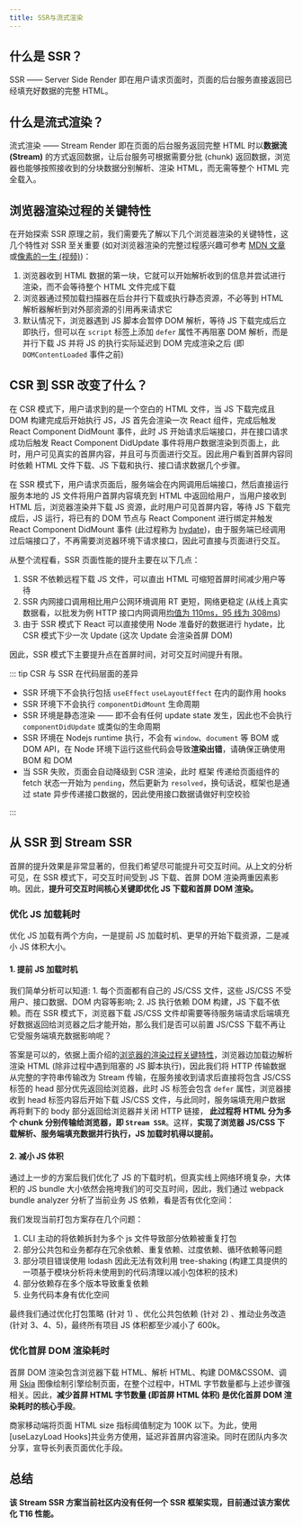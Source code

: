 ```yaml
---
title: SSR与流式渲染
---
```


## 什么是 SSR？

SSR —— Server Side Render 即在用户请求页面时，页面的后台服务直接返回已经填充好数据的完整 HTML。

## 什么是流式渲染？

流式渲染 —— Stream Render 即在页面的后台服务返回完整 HTML 时以**数据流 (Stream)** 的方式返回数据，让后台服务可根据需要分批 (chunk) 返回数据，浏览器也能够按照接收到的分块数据分别解析、渲染 HTML，而无需等整个 HTML 完全载入。

## 浏览器渲染过程的关键特性

在开始探索 SSR 原理之前，我们需要先了解以下几个浏览器渲染的关键特性，这几个特性对 SSR 至关重要 (如对浏览器渲染的完整过程感兴趣可参考 [MDN 文章](https://developer.mozilla.org/zh-CN/docs/Web/Performance/How_browsers_work#%E9%A2%84%E5%8A%A0%E8%BD%BD%E6%89%AB%E6%8F%8F%E5%99%A8)或[像素的一生 (视频)](https://www.bilibili.com/video/av35265997?from=search&seid=13293252626118480917))：

1. 浏览器收到 HTML 数据的第一块，它就可以开始解析收到的信息并尝试进行渲染，而不会等待整个 HTML 文件完成下载
2. 浏览器通过预加载扫描器在后台并行下载或执行静态资源，不必等到 HTML 解析器解析到对外部资源的引用再来请求它
3. 默认情况下，浏览器遇到 JS 脚本会暂停 DOM 解析，等待 JS 下载完成后立即执行，但可以在 `script` 标签上添加 `defer` 属性不再阻塞 DOM 解析，而是并行下载 JS 并将 JS 的执行实际延迟到 DOM 完成渲染之后 (即 `DOMContentLoaded` 事件之前)

## CSR 到 SSR 改变了什么？

在 CSR 模式下，用户请求到的是一个空白的 HTML 文件，当 JS 下载完成且 DOM 构建完成后开始执行 JS，JS 首先会渲染一次 React 组件，完成后触发 React Component DidMount 事件，此时 JS 开始请求后端接口，并在接口请求成功后触发 React Component DidUpdate 事件将用户数据渲染到页面上，此时，用户可见真实的首屏内容，并且可与页面进行交互。因此用户看到首屏内容同时依赖 HTML 文件下载、JS 下载和执行、接口请求数据几个步骤。

在 SSR 模式下，用户请求页面后，服务端会在内网调用后端接口，然后直接运行服务本地的 JS 文件将用户首屏内容填充到 HTML 中返回给用户，当用户接收到 HTML 后，浏览器渲染并下载 JS 资源，此时用户可见首屏内容，等待 JS 下载完成后，JS 运行，将已有的 DOM 节点与 React Component 进行绑定并触发 React Component DidMount 事件 (此过程称为 [hydate](https://reactjs.org/docs/react-dom.html#hydrate))，由于服务端已经调用过后端接口了，不再需要浏览器环境下请求接口，因此可直接与页面进行交互。

从整个流程看，SSR 页面性能的提升主要在以下几点：

1. SSR 不依赖远程下载 JS 文件，可以直出 HTML 可缩短首屏时间减少用户等待
2. SSR 内网接口调用相比用户公网环境调用 RT 更短，网络更稳定 (从线上真实数据看，以批发为例 HTTP 接口内网调用[均值为 110ms，95 线为 308ms](https://monitor.xxx.net/server/transaction-new?end_time=1631503796000&ip=10.22.155.101&service=mobile-wholesale-ssr-activity&serviceIndexPath=transaction&time_range=1d#5324084ba447c0d94ce59f4e37b09774))
3. 由于 SSR 模式下 React 可以直接使用 Node 准备好的数据进行 hydate，比 CSR 模式下少一次 Update (这次 Update 会渲染首屏 DOM)

因此，SSR 模式下主要提升点在首屏时间，对可交互时间提升有限。

::: tip CSR 与 SSR 在代码层面的差异

- SSR 环境下不会执行包括 `useEffect` `useLayoutEffect` 在内的副作用 hooks
- SSR 环境下不会执行 `componentDidMount` 生命周期
- SSR 环境是静态渲染 —— 即不会有任何 update state 发生，因此也不会执行 `componentDidUpdate` 或类似的生命周期
- SSR 环境在 Nodejs runtime 执行，不会有 `window`、`document` 等 BOM 或 DOM API，在 Node 环境下运行这些代码会导致**渲染出错**，请确保正确使用 BOM 和 DOM
- 当 SSR 失败，页面会自动降级到 CSR 渲染，此时 框架 传递给页面组件的 fetch 状态一开始为 `pending`，然后更新为 `resolved`，换句话说，框架也是通过 state 异步传递接口数据的，因此使用接口数据请做好判空校验

:::

## 从 SSR 到 Stream SSR

首屏的提升效果是非常显著的，但我们希望尽可能提升可交互时间。从上文的分析可见，在 SSR 模式下，可交互时间受到 JS 下载、首屏 DOM 渲染两重因素影响。因此，**提升可交互时间核心关键即优化 JS 下载和首屏 DOM 渲染。**

### 优化 JS 加载耗时

优化 JS 加载有两个方向，一是提前 JS 加载时机、更早的开始下载资源，二是减小 JS 体积大小。

#### 1\. 提前 JS 加载时机

我们简单分析可以知道: 1\. 每个页面都有自己的 JS/CSS 文件，这些 JS/CSS 不受用户、接口数据、DOM 内容等影响; 2\. JS 执行依赖 DOM 构建，JS 下载不依赖。而在 SSR 模式下，浏览器下载 JS/CSS 文件却需要等待服务端请求后端填充好数据返回给浏览器之后才能开始，那么我们是否可以前置 JS/CSS 下载不再让它受服务端填充数据影响呢？

答案是可以的，依据上面介绍的[浏览器的渲染过程关键特性](#浏览器渲染过程的关键特性)，浏览器边加载边解析渲染 HTML (除非过程中遇到阻塞的 JS 脚本执行)，因此我们将 HTTP 传输数据从完整的字符串传输改为 Stream 传输，在服务接收到请求后直接将包含 JS/CSS 标签的 head 部分优先返回给浏览器，此时 JS 标签会包含 `defer` 属性，浏览器接收到 head 标签内容后开始下载 JS/CSS 文件，与此同时，服务端填充用户数据再将剩下的 body 部分返回给浏览器并关闭 HTTP 链接，
**此过程将 HTML 分为多个 chunk 分别传输给浏览器，即 `Stream SSR`**。这样，**实现了浏览器 JS/CSS 下载解析、服务端填充数据并行执行，JS 加载时机得以提前。**

#### 2\. 减小 JS 体积

通过上一步的方案后我们优化了 JS 的下载时机，但真实线上网络环境复杂，大体积的 JS bundle 大小依然会拖垮我们的可交互时间，因此，我们通过 webpack bundle analyzer 分析了当前业务 JS 依赖，看是否有优化空间：

我们发现当前打包方案存在几个问题：

1. CLI 主动的将依赖拆封为多个 js 文件导致部分依赖被重复打包
2. 部分公共包和业务都存在冗余依赖、重复依赖、过度依赖、循环依赖等问题
3. 部分项目错误使用 lodash 因此无法有效利用 tree-shaking (构建工具提供的一项基于模块分析将未使用到的代码清理以减小包体积的技术)
4. 部分依赖存在多个版本导致重复依赖
5. 业务代码本身有优化空间

最终我们通过优化打包策略 (针对 1) 、优化公共包依赖 (针对 2) 、推动业务改造 (针对 3、4、5)，最终所有项目 JS 体积都至少减小了 600k。

### 优化首屏 DOM 渲染耗时

首屏 DOM 渲染包含浏览器下载 HTML、解析 HTML、构建 DOM&CSSOM、调用 [Skia](https://skia.org/) 图像绘制引擎绘制页面，在整个过程中，HTML 字节数量都与上述步骤强相关。因此，**减少首屏 HTML 字节数量 (即首屏 HTML 体积) 是优化首屏 DOM 渲染耗时的核心手段**。

商家移动端将页面 HTML size 指标阈值制定为 100K 以下。为此，使用 [useLazyLoad Hooks]共业务方使用，延迟非首屏内容渲染。同时在团队内多次分享，宣导长列表页面优化手段。

## 总结

**该 Stream SSR 方案当前社区内没有任何一个 SSR 框架实现，目前通过该方案优化 T16 性能。**
